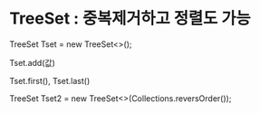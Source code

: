 # TreeSet : 중복제거하고 정렬도 가능

TreeSet<Integer> Tset = new TreeSet<>();

Tset.add(값)

Tset.first(), Tset.last()

TreeSet<Integer> Tset2 = new TreeSet<>(Collections.reversOrder());
